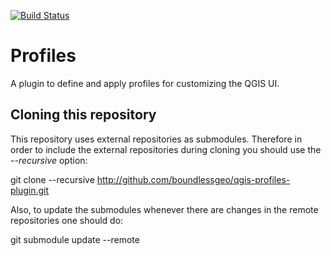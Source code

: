 [![Build Status](https://travis-ci.org/boundlessgeo/qgis-profiles-plugin.svg?branch=master)](https://travis-ci.org/boundlessgeo/qgis-profiles-plugin)

Profiles
========
A plugin to define and apply profiles for customizing the QGIS UI.

Cloning this repository
-----------------------

This repository uses external repositories as submodules. Therefore in order to include the external repositories during cloning you should use the *--recursive* option:

git clone --recursive http://github.com/boundlessgeo/qgis-profiles-plugin.git

Also, to update the submodules whenever there are changes in the remote repositories one should do:

git submodule update --remote

